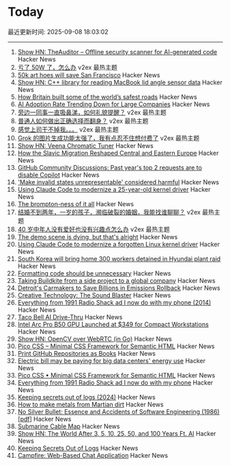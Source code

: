 # Today

最近更新时间: 2025-09-08 18:03:02

--- 
1. [Show HN: TheAuditor – Offline security scanner for AI-generated code](https://github.com/TheAuditorTool/Auditor) Hacker News
2. [亏了 50W 了，怎么办](https://www.v2ex.com/t/1157737) v2ex 最热主题
3. [50k art hoes will save San Francisco](https://twitter.com/taotechic/status/1964551131977437674) Hacker News
4. [Show HN: C++ library for reading MacBook lid angle sensor data](https://github.com/ufoym/mac-angle) Hacker News
5. [How Britain built some of the world’s safest roads](https://ourworldindata.org/britain-safest-roads-history) Hacker News
6. [AI Adoption Rate Trending Down for Large Companies](https://www.apolloacademy.com/ai-adoption-rate-trending-down-for-large-companies/) Hacker News
7. [旁边一同事一直吸鼻涕，如何礼貌提醒？](https://www.v2ex.com/t/1157717) v2ex 最热主题
8. [普通人如何做出正确选择而翻身？](https://www.v2ex.com/t/1157703) v2ex 最热主题
9. [感觉上司干不掉我。。。](https://www.v2ex.com/t/1157697) v2ex 最热主题
10. [Grok 的图片生成功能太强了，我有点忍不住想付费了](https://www.v2ex.com/t/1157694) v2ex 最热主题
11. [Show HN: Veena Chromatic Tuner](https://play.google.com/store/apps/details?id=in.magima.digitaltuner&hl=en_US) Hacker News
12. [How the Slavic Migration Reshaped Central and Eastern Europe](https://www.mpg.de/25256341/0827-evan-slavic-migration-reshaped-central-and-eastern-europe-150495-x) Hacker News
13. [GitHub Community Discussions: Past year's top 2 requests are to disable Copilot](https://github.com/orgs/community/discussions) Hacker News
14. ['Make invalid states unrepresentable' considered harmful](https://www.seangoedecke.com/invalid-states/) Hacker News
15. [Using Claude Code to modernize a 25-year-old kernel driver](https://dmitrybrant.com/2025/09/07/using-claude-code-to-modernize-a-25-year-old-kernel-driver) Hacker News
16. [The brompton-ness of it all](https://backofmind.substack.com/p/the-brompton-ness-of-it-all) Hacker News
17. [结婚不到两年，一岁的孩子，濒临破裂的婚姻，我能找谁聊聊？](https://www.v2ex.com/t/1157682) v2ex 最热主题
18. [40 岁中年人没有爱好也没有兴趣点怎么办](https://www.v2ex.com/t/1157679) v2ex 最热主题
19. [The demo scene is dying, but that's alright](https://www.datagubbe.se/sceneherit/) Hacker News
20. [Using Claude Code to modernize a forgotten Linux kernel driver](https://dmitrybrant.com/2025/09/07/using-claude-code-to-modernize-a-25-year-old-kernel-driver) Hacker News
21. [South Korea will bring home 300 workers detained in Hyundai plant raid](https://apnews.com/article/us-south-korea-ice-raid-georgia-hyundai-ee8781d965c74a5ee18525ce87959ba4) Hacker News
22. [Formatting code should be unnecessary](https://maxleiter.com/blog/formatting) Hacker News
23. [Taking Buildkite from a side project to a global company](https://www.valleyofdoubt.com/p/taking-buildkite-from-a-side-project) Hacker News
24. [Detroit's Carmakers to Save Billions in Emissions Rollback](https://www.bloomberg.com/news/articles/2025-09-07/detroit-s-carmakers-to-save-billions-in-trump-emissions-rollback) Hacker News
25. [Creative Technology: The Sound Blaster](https://www.abortretry.fail/p/the-story-of-creative-technology) Hacker News
26. [Everything from 1991 Radio Shack ad I now do with my phone (2014)](https://www.trendingbuffalo.com/life/uncle-steves-buffalo/everything-from-1991-radio-shack-ad-now/) Hacker News
27. [Taco Bell AI Drive-Thru](https://aidarwinawards.org/nominees/taco-bell-ai-drive-thru.html) Hacker News
28. [Intel Arc Pro B50 GPU Launched at $349 for Compact Workstations](https://www.guru3d.com/story/intel-arc-pro-b50-gpu-launched-at-for-compact-workstations/) Hacker News
29. [Show HN: OpenCV over WebRTC (in Go)](https://github.com/pion/example-webrtc-applications/blob/master/gocv-to-webrtc/README.md) Hacker News
30. [Pico CSS – Minimal CSS Framework for Semantic HTML](https://picocss.com) Hacker News
31. [Print GitHub Repositories as Books](https://gitprint.me/) Hacker News
32. [Electric bill may be paying for big data centers' energy use](https://theconversation.com/how-your-electric-bill-may-be-paying-for-big-data-centers-energy-use-257794) Hacker News
33. [Pico CSS • Minimal CSS Framework for Semantic HTML](https://picocss.com) Hacker News
34. [Everything from 1991 Radio Shack ad I now do with my phone](https://www.trendingbuffalo.com/life/uncle-steves-buffalo/everything-from-1991-radio-shack-ad-now/) Hacker News
35. [Keeping secrets out of logs (2024)](https://allan.reyes.sh/posts/keeping-secrets-out-of-logs/) Hacker News
36. [How to make metals from Martian dirt](https://www.csiro.au/en/news/All/Articles/2025/August/Metals-out-of-martian-dirt) Hacker News
37. [No Silver Bullet: Essence and Accidents of Software Engineering (1986) [pdf]](https://www.cs.unc.edu/techreports/86-020.pdf) Hacker News
38. [Submarine Cable Map](https://www.submarinecablemap.com/) Hacker News
39. [Show HN: The World After 3, 5, 10, 25, 50, and 100 Years Ft. AI](https://www.mandar.cloud/blog.html) Hacker News
40. [Keeping Secrets Out of Logs](https://allan.reyes.sh/posts/keeping-secrets-out-of-logs/) Hacker News
41. [Campfire: Web-Based Chat Application](https://github.com/basecamp/once-campfire) Hacker News
